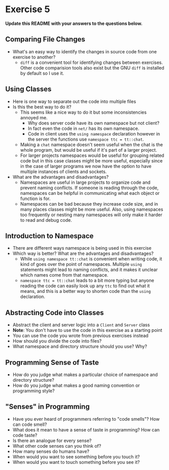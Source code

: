 # Exercise 5

**Update this README with your answers to the questions below.**

## Comparing File Changes

- What's an easy way to identify the changes in source code from one exercise
  to another?
  - `diff` is a convenient tool for identifying changes between exercises. Other code comparision tools also exist but the GNU `diff` is installed by default so I use it.
    
## Using Classes

- Here is one way to separate out the code into multiple files
- Is this the best way to do it? 
  - This seems like a nice way to do it but some inconsistencies annoyed me.
    - Why does server code have its own namespace but not client?
    - In fact even the code in `net/` has its own namespace.
    - Code in client uses the `using namespace` declaration however in the server the functions use `namespace ttc = tt::chat`.
  - Making a `chat` namespace doesn't seem useful when the chat is the whole program, but would be useful if it's part of a larger project.
  - For larger projects namespaces would be useful for grouping related code but in this case classes might be more useful, especially since in the case of larger programs we now have the option to have multiple instances of clients and sockets.
- What are the advantages and disadvantages?
  - Namespaces are useful in large projects to organize code and prevent naming conflicts. If someone is reading through the code, namespaces can be helpful in communicating what each object or function is for.
  - Namespaces can be bad because they increase code size, and in many places classes might be more useful. Also, using namespaces too frequently or nesting many namespaces will only make it harder to read and debug code.

## Introduction to Namespace

- There are different ways namespace is being used in this exercise
- Which way is better? What are the advantages and disadvantages?
  - While `using namespace tt::chat` is convenient when writing code, it kind of goes over the point of namespaces. Multiple `using` statements might lead to naming conflicts, and it makes it unclear which names come from that namespace.
  - `namespace ttc = tt::chat` leads to a bit more typing but anyone reading the code can easily look up any `ttc` to find out what it means, and this is a better way to shorten code than the `using` declaration.

## Abstracting Code into Classes

- Abstract the client and server logic into a `Client` and `Server` class
- **Note**: You don't have to use the code in this exercise as a starting point
- You can use the code you wrote from previous exercises instead
- How should you divide the code into files?
- What namespace and directory structure should you use? Why?

## Programming Sense of Taste

- How do you judge what makes a particular choice of namespace and directory
  structure? 
- How do you judge what makes a good naming convention or programming style?

## "Senses" in Programming

- Have you ever heard of programmers referring to "code smells"? How can code
  smell?
- What does it mean to have a sense of taste in programming? How can code
  taste?
- Is there an analogue for every sense?
- What other code senses can you think of?
- How many senses do humans have?
- When would you want to see something before you touch it?
- When would you want to touch something before you see it?